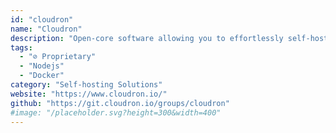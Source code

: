 ```yaml
---
id: "cloudron"
name: "Cloudron"
description: "Open-core software allowing you to effortlessly self-host web apps on your server."
tags:
  - "⊘ Proprietary"
  - "Nodejs"
  - "Docker"
category: "Self-hosting Solutions"
website: "https://www.cloudron.io/"
github: "https://git.cloudron.io/groups/cloudron"
#image: "/placeholder.svg?height=300&width=400"
---
```


